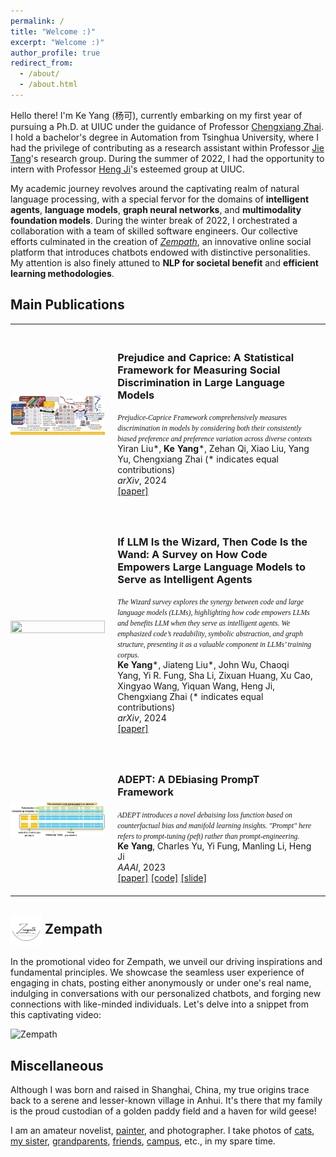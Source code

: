 ```yaml
---
permalink: /
title: "Welcome :)"
excerpt: "Welcome :)"
author_profile: true
redirect_from: 
  - /about/
  - /about.html
---
```


Hello there! I'm Ke Yang (杨可), currently embarking on my first year of pursuing a Ph.D. at UIUC under the guidance of Professor [Chengxiang Zhai](http://czhai.cs.illinois.edu/). I hold a bachelor's degree in Automation from Tsinghua University, where I had the privilege of contributing as a research assistant within Professor [Jie Tang](http://keg.cs.tsinghua.edu.cn/jietang/)'s research group. During the summer of 2022, I had the opportunity to intern with Professor [Heng Ji](http://blender.cs.illinois.edu/hengji.html)'s esteemed group at UIUC.

My academic journey revolves around the captivating realm of natural language processing, with a special fervor for the domains of **intelligent agents**, **language models**, **graph neural networks**, and **multimodality foundation models**. During the winter break of 2022, I orchestrated a collaboration with a team of skilled software engineers. Our collective efforts culminated in the creation of [*Zempath*](#jump), an innovative online social platform that introduces chatbots endowed with distinctive personalities. My attention is also finely attuned to **NLP for societal benefit** and **efficient learning methodologies**.

<style>
table, td, th, tr {
   border: none!important;
   font-size: 14px;
}
</style>

<h2><span>Main Publications</span></h2>
<table cellspacing="0" cellpadding="0">
<tr>
<td style="padding:0px;width:30%;vertical-align:middle">
  <img src="../images/Prejudice-framework.png" height="100%" width="100%" style="border-style: none">
</td>
<td style="padding:20px;width:70%;vertical-align:middle">  
  <h3>Prejudice and Caprice: A Statistical Framework for Measuring Social Discrimination in Large Language Models</h3>
  <em style="font-family: 'Times New Roman', Times, serif; font-size: smaller;">Prejudice-Caprice Framework comprehensively measures discrimination in models by considering both their consistently biased preference and preference variation across diverse contexts</em>
  <br>
  Yiran Liu*, <b>Ke Yang</b>*, Zehan Qi, Xiao Liu, Yang Yu, Chengxiang Zhai (* indicates equal contributions)
  <br>
  <em>arXiv</em>, 2024
  <br>
  <div>
    <a href="https://arxiv.org/abs/2402.15481">[paper]</a>
  </div>  
</td>
</tr>  
<tr>
<td style="padding:0px;width:30%;vertical-align:middle">
  <img src="../images/Wizard-agent.png" height="100%" width="100%" style="border-style: none">
</td>
<td style="padding:20px;width:70%;vertical-align:middle">  
  <h3>If LLM Is the Wizard, Then Code Is the Wand: A Survey on How Code Empowers Large Language Models to Serve as Intelligent Agents</h3>
  <em style="font-family: 'Times New Roman', Times, serif; font-size: smaller;">The Wizard survey explores the synergy between code and large language models (LLMs), highlighting how code empowers LLMs and benefits LLM when they serve as intelligent agents. We emphasized code’s readability, symbolic abstraction, and graph structure, presenting it as a valuable component in LLMs’ training corpus.</em>
  <br>
  <b>Ke Yang</b>*, Jiateng Liu*, John Wu, Chaoqi Yang, Yi R. Fung, Sha Li, Zixuan Huang, Xu Cao, Xingyao Wang, Yiquan Wang, Heng Ji, Chengxiang Zhai  (* indicates equal contributions)
  <br>
  <em>arXiv</em>, 2024
  <br>
  <div>
    <a href="https://arxiv.org/abs/2401.00812">[paper]</a>
  </div>  
</td>
</tr>  
<tr>
<td style="padding:0px;width:30%;vertical-align:middle">
  <img src="../images/ADEPT-framework.png" height="100%" width="100%" style="border-style: none">
</td>
<td style="padding:20px;width:70%;vertical-align:middle">  
  <h3>ADEPT: A DEbiasing PrompT Framework</h3>
  <em style="font-family: 'Times New Roman', Times, serif; font-size: smaller;">ADEPT introduces a novel debaising loss function based on counterfactual bias and manifold learning insights. "Prompt" here refers to prompt-tuning (peft) rather than prompt-engineering.</em>
  <br>
  <b>Ke Yang</b>, Charles Yu, Yi Fung, Manling Li, Heng Ji
  <br>
  <em>AAAI</em>, 2023
  <br>
  <div>
    <a href="https://arxiv.org/abs/2211.05414">[paper]</a>
    <a href="https://github.com/EmpathYang/ADEPT">[code]</a>
    <a href="../files/ADEPT.pdf">[slide]</a>
  </div>  
</td>
</tr>  
</table>

<h2>
    <img src="/images/Zempath.png" alt="Icon" style="display: inline-block; vertical-align: middle; width: 50px;">
    <span id='jump'>Zempath</span> 
</h2>

In the promotional video for Zempath, we unveil our driving inspirations and fundamental principles. We showcase the seamless user experience of engaging in chats, posting either anonymously or under one's real name, indulging in conversations with our personalized chatbots, and forging new connections with like-minded individuals. Let's delve into a snippet from this captivating video:

![Zempath](/images/Zempath_display.gif)

Miscellaneous
------
Although I was born and raised in Shanghai, China, my true origins trace back to a serene and lesser-known village in Anhui. It's there that my family is the proud custodian of a golden paddy field and a haven for wild geese!

I am an amateur novelist, [painter](/images/hey_you.jpg), and photographer. I take photos of [cats](/images/cat.jpg), [my sister](/images/my_cool_sister.jpg), [grandparents](/images/my_grandparents.jpg), [friends](/images/on_my_21th_birthday.png), [campus](/images/campus.png), etc., in my spare time.
